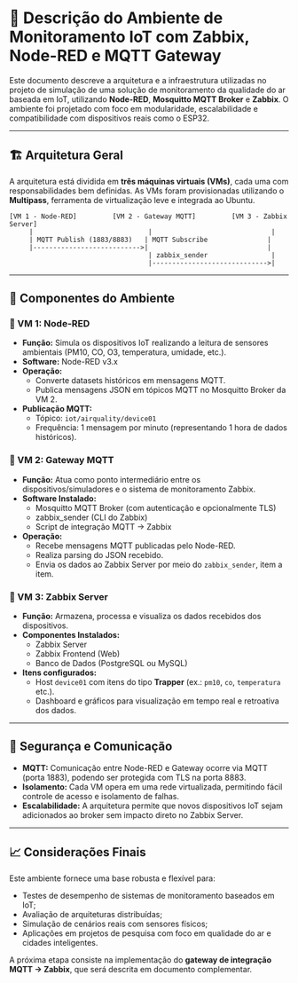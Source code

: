 
# 📘 Descrição do Ambiente de Monitoramento IoT com Zabbix, Node-RED e MQTT Gateway

Este documento descreve a arquitetura e a infraestrutura utilizadas no projeto de simulação de uma solução de monitoramento da qualidade do ar baseada em IoT, utilizando **Node-RED**, **Mosquitto MQTT Broker** e **Zabbix**. O ambiente foi projetado com foco em modularidade, escalabilidade e compatibilidade com dispositivos reais como o ESP32.

---

## 🏗️ Arquitetura Geral

A arquitetura está dividida em **três máquinas virtuais (VMs)**, cada uma com responsabilidades bem definidas. As VMs foram provisionadas utilizando o **Multipass**, ferramenta de virtualização leve e integrada ao Ubuntu.

```text
[VM 1 - Node-RED]         [VM 2 - Gateway MQTT]         [VM 3 - Zabbix Server]
     |                             |                              |
     | MQTT Publish (1883/8883)   | MQTT Subscribe               |
     |--------------------------->|                              |
                                   | zabbix_sender                |
                                   |----------------------------->|
```

---

## 🧩 Componentes do Ambiente

### 🔹 VM 1: Node-RED

- **Função:** Simula os dispositivos IoT realizando a leitura de sensores ambientais (PM10, CO, O3, temperatura, umidade, etc.).
- **Software:** Node-RED v3.x
- **Operação:**
  - Converte datasets históricos em mensagens MQTT.
  - Publica mensagens JSON em tópicos MQTT no Mosquitto Broker da VM 2.
- **Publicação MQTT:**
  - Tópico: `iot/airquality/device01`
  - Frequência: 1 mensagem por minuto (representando 1 hora de dados históricos).

### 🔹 VM 2: Gateway MQTT

- **Função:** Atua como ponto intermediário entre os dispositivos/simuladores e o sistema de monitoramento Zabbix.
- **Software Instalado:**
  - Mosquitto MQTT Broker (com autenticação e opcionalmente TLS)
  - zabbix_sender (CLI do Zabbix)
  - Script de integração MQTT → Zabbix
- **Operação:**
  - Recebe mensagens MQTT publicadas pelo Node-RED.
  - Realiza parsing do JSON recebido.
  - Envia os dados ao Zabbix Server por meio do `zabbix_sender`, item a item.

### 🔹 VM 3: Zabbix Server

- **Função:** Armazena, processa e visualiza os dados recebidos dos dispositivos.
- **Componentes Instalados:**
  - Zabbix Server
  - Zabbix Frontend (Web)
  - Banco de Dados (PostgreSQL ou MySQL)
- **Itens configurados:**
  - Host `device01` com itens do tipo **Trapper** (ex.: `pm10`, `co`, `temperatura` etc.).
  - Dashboard e gráficos para visualização em tempo real e retroativa dos dados.

---

## 🔐 Segurança e Comunicação

- **MQTT:** Comunicação entre Node-RED e Gateway ocorre via MQTT (porta 1883), podendo ser protegida com TLS na porta 8883.
- **Isolamento:** Cada VM opera em uma rede virtualizada, permitindo fácil controle de acesso e isolamento de falhas.
- **Escalabilidade:** A arquitetura permite que novos dispositivos IoT sejam adicionados ao broker sem impacto direto no Zabbix Server.

---

## 📈 Considerações Finais

Este ambiente fornece uma base robusta e flexível para:

- Testes de desempenho de sistemas de monitoramento baseados em IoT;
- Avaliação de arquiteturas distribuídas;
- Simulação de cenários reais com sensores físicos;
- Aplicações em projetos de pesquisa com foco em qualidade do ar e cidades inteligentes.

A próxima etapa consiste na implementação do **gateway de integração MQTT → Zabbix**, que será descrita em documento complementar.
